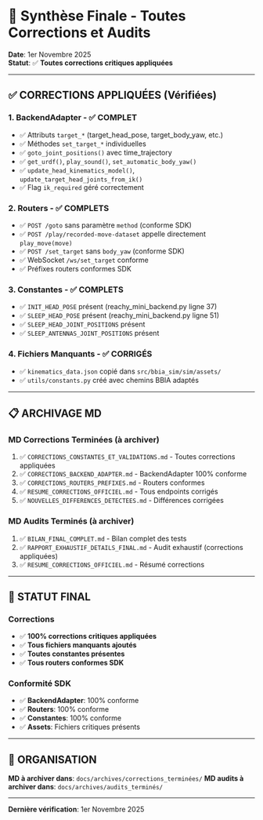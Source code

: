 # 🎯 Synthèse Finale - Toutes Corrections et Audits

**Date**: 1er Novembre 2025  
**Statut**: ✅ **Toutes corrections critiques appliquées**

---

## ✅ CORRECTIONS APPLIQUÉES (Vérifiées)

### 1. BackendAdapter - ✅ COMPLET
- ✅ Attributs `target_*` (target_head_pose, target_body_yaw, etc.)
- ✅ Méthodes `set_target_*` individuelles
- ✅ `goto_joint_positions()` avec time_trajectory
- ✅ `get_urdf()`, `play_sound()`, `set_automatic_body_yaw()`
- ✅ `update_head_kinematics_model()`, `update_target_head_joints_from_ik()`
- ✅ Flag `ik_required` géré correctement

### 2. Routers - ✅ COMPLETS
- ✅ `POST /goto` sans paramètre `method` (conforme SDK)
- ✅ `POST /play/recorded-move-dataset` appelle directement `play_move(move)`
- ✅ `POST /set_target` sans `body_yaw` (conforme SDK)
- ✅ WebSocket `/ws/set_target` conforme
- ✅ Préfixes routers conformes SDK

### 3. Constantes - ✅ COMPLETS
- ✅ `INIT_HEAD_POSE` présent (reachy_mini_backend.py ligne 37)
- ✅ `SLEEP_HEAD_POSE` présent (reachy_mini_backend.py ligne 51)
- ✅ `SLEEP_HEAD_JOINT_POSITIONS` présent
- ✅ `SLEEP_ANTENNAS_JOINT_POSITIONS` présent

### 4. Fichiers Manquants - ✅ CORRIGÉS
- ✅ `kinematics_data.json` copié dans `src/bbia_sim/sim/assets/`
- ✅ `utils/constants.py` créé avec chemins BBIA adaptés

---

## 📋 ARCHIVAGE MD

### MD Corrections Terminées (à archiver)
1. ✅ `CORRECTIONS_CONSTANTES_ET_VALIDATIONS.md` - Toutes corrections appliquées
2. ✅ `CORRECTIONS_BACKEND_ADAPTER.md` - BackendAdapter 100% conforme
3. ✅ `CORRECTIONS_ROUTERS_PREFIXES.md` - Routers conformes
4. ✅ `RESUME_CORRECTIONS_OFFICIEL.md` - Tous endpoints corrigés
5. ✅ `NOUVELLES_DIFFERENCES_DETECTEES.md` - Différences corrigées

### MD Audits Terminés (à archiver)
1. ✅ `BILAN_FINAL_COMPLET.md` - Bilan complet des tests
2. ✅ `RAPPORT_EXHAUSTIF_DETAILS_FINAL.md` - Audit exhaustif (corrections appliquées)
3. ✅ `RESUME_CORRECTIONS_OFFICIEL.md` - Résumé corrections

---

## 🎯 STATUT FINAL

### Corrections
- ✅ **100% corrections critiques appliquées**
- ✅ **Tous fichiers manquants ajoutés**
- ✅ **Toutes constantes présentes**
- ✅ **Tous routers conformes SDK**

### Conformité SDK
- ✅ **BackendAdapter**: 100% conforme
- ✅ **Routers**: 100% conforme
- ✅ **Constantes**: 100% conforme
- ✅ **Assets**: Fichiers critiques présents

---

## 📁 ORGANISATION

**MD à archiver dans**: `docs/archives/corrections_terminées/`
**MD audits à archiver dans**: `docs/archives/audits_terminés/`

---

**Dernière vérification**: 1er Novembre 2025

